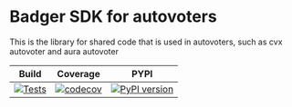 # Badger SDK for autovoters

This is the library for shared code that is used in autovoters, such as cvx autovoter and aura autovoter

| Build  | Coverage | PYPI | 
| ------------- | ------------- | ------------- |
| [![Tests](https://github.com/Badger-Finance/badger-voter-sdk/actions/workflows/test.yml/badge.svg)](https://github.com/Badger-Finance/badger-voter-sdk/actions/workflows/test.yml) | [![codecov](https://codecov.io/gh/Badger-Finance/badger-voter-sdk/branch/main/graph/badge.svg?token=UYLO67O4Q9)](https://codecov.io/gh/Badger-Finance/badger-voter-sdk)  | [![PyPI version](https://badge.fury.io/py/badger-utils.svg)](https://badge.fury.io/py/badger-utils) |